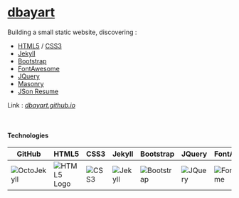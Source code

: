 # [dbayart](https://dbayart.github.io/)



Building a small static website, discovering :
* [HTML5](http://www.w3schools.com/html/html5_intro.asp) / [CSS3](http://www.w3schools.com/css/css3_intro.asp)
* [Jekyll](https://jekyllrb.com/)
* [Bootstrap](http://getbootstrap.com/)
* [FontAwesome](https://fortawesome.github.io/Font-Awesome/)
* [JQuery](https://jquery.com/)
* [Masonry](http://masonry.desandro.com/)
* [JSon Resume](https://jsonresume.org/)

Link : *[dbayart.github.io](https://dbayart.github.io?utm_source=readme)*

<br />

#### Technologies
GitHub|HTML5|CSS3|Jekyll|Bootstrap|JQuery|FontAwesome|JSon
---|---|---|---|---|---|---|---
![OctoJekyll](http://jekyllrb.com/img/octojekyll.png "OctoJekyll Logo")|![HTML5 Logo](http://ohdoylerules.com/content/images/html5.svg "HTML5 Logo")|![CSS3](http://ohdoylerules.com/content/images/css3.svg "CSS3 Logo")|![Jekyll](https://raw.githubusercontent.com/jekyll/brand/master/jekyll-logo-black-red-transparent.png "Jekyll Logo")|![Bootstrap](http://livecode.com/wp-content/uploads/2014/03/bootstrap_logo-298x300.png "Bootstrap Logo")|![JQuery](https://upload.wikimedia.org/wikipedia/en/9/9e/JQuery_logo.svg "JQuery")|![FontAwesome](http://megan-steele.com/fontawesome/logo.png "FontAwesome Logo")|![JSon](http://sahinerbay.com/wordpress/wp-content/uploads/2016/03/JSON.png "JSon Logo")
